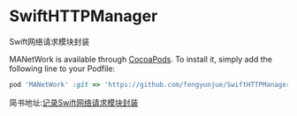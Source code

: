 # SwiftHTTPManager
Swift网络请求模块封装

MANetWork is available through [CocoaPods](https://cocoapods.org). To install
it, simply add the following line to your Podfile:

```ruby
pod 'MANetWork' :git => 'https://github.com/fengyunjue/SwiftHTTPManager.git'
```

简书地址:[记录Swift网络请求模块封装](https://www.jianshu.com/p/11733bb366e2)